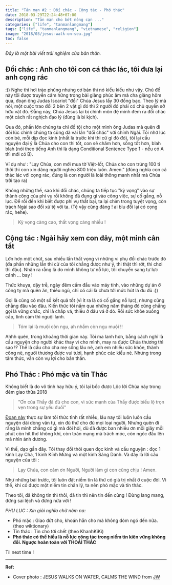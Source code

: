 ```yaml
---
title: "Tản mạn #2 : Đổi chác - Cộng tác - Phó thác"
date: 2018-03-29T22:24:48+07:00
description: "Tản mạn cho bớt nông cạn ..."
categories: ["life", "tanmanlangmang"]
tags: ["life", "tanmanlangmang", "vietnamese", "religion"]
image: "2018/03/jesus-walk-on-sea.jpg"
toc: false
---
```


*Đây là một bài viết trải nghiệm của bản thân.*

## Đổi chác : Anh cho tôi con cá thác lác, tôi đưa lại anh cọng rác

:)) Nghe thì hơi trào phúng nhưng cơ bản thì nó kiểu kiểu như vậy. Chủ đề này tôi được truyền cảm hứng trong bài giảng phúc âm mà cha giảng hôm qua, đoạn ông Judas Iscariot "đổi" Chúa Jesus lấy 30 đồng bạc. Theo lý mà nói, một cuộc trao đổi 2 bên 2 vật gì đó thì 2 người đó phải có chủ quyền sở hữu vật đó. Đằng này, Chúa Jesus lại bị chính môn đệ mình đem ra đổi chác một cách rất nghịch đạo lý (đúng là bi kịch).

Qua đó, phần lớn chúng ta chỉ đổ tội cho một mình ông Judas mà quên đi đôi lúc chính chúng ta cũng đã vài lần "đổi chác" với chính Ngài. Tôi nhớ lúc còn bé, mỗi dịp đọc kinh (nhất là trước khi thi cử gì đó đó), tôi lại cầu nguyện đại ý là Chúa cho con thi tốt, con sẽ chăm hơn, sống tốt hơn, blah blah (nói theo tiếng Anh thì là dạng Conditional Sentence Type 1 - nếu có A thì mới có B).

Ví dụ như : "Lạy Chúa, con mới mua tờ Việt-lốt, Chúa cho con trúng 100 tỉ thôi thì con xin dâng người nghèo 800 triệu luôn. Amen." (đúng nghĩa con cá thác lác với cọng rác, đúng là con người là loài thông manh nhất mà Chúa trời tạo ra)

Không những thế, sao khi đổi chác, chúng ta tiếp tục "kỳ vọng" vào sự thành công của phi vụ rồi không đã đụng gì vào công việc, sự cố gắng, nỗ lực. Để rồi đến khi biết được phi vụ thất bại, ta lại chìm trong tuyệt vọng, còn trách Ngài sao đối xử tệ với ta. (Tệ vậy cũng đáng ! ai bỉu đổi lại có cọng rác, hehe).

> Kỳ vọng càng cao, thất vọng càng nhiều !

## Cộng tác : Ngài hãy xem con đây, một mình cân tất

Lớn hơn một chút, sau nhiều lần thất vọng vì những vi phụ đổi chác trước đó (đa phần những lần thi cử của tôi chẳng được như ý, thi thật thì rớt, thi chơi thì đậu). Nhận ra rằng là do mình không tự nỗ lực, tôi chuyển sang tự lực cánh ... bay !

Thức khuya, dậy trễ, ngày đêm cắm đầu vào máy tính, vào những dự án ở công ty mà quên ăn, thiếu ngủ, chỉ có cái là chưa tới mức hút lá đu đủ :))

Gọi là cũng có một số kết quả tốt (vì ít ra là có cố gắng nỗ lực), nhưng cũng chẳng đâu vào đâu. Kiến thức tôi nắm qua những năm tháng đó cũng chẳng gọi là vững chắc, chỉ là chắp vá, thiếu ở đâu vá ở đó. Rồi sức khỏe xuống cấp, tình cảm thì nguội lạnh.

> Tóm lại là muội còn ngu, ah nhầm còn ngu muội !!

Ahhh quên, trong khoảng thời gian này. Tôi ma lanh hơn, bằng cách nghĩ là cầu nguyện cho người khác thay vì cho mình, may ra được Chúa thương thì sao !? Thế là cầu cho cha mẹ sống lâu nè, anh em nhiều sức khỏe, thành công nè, người thương được vui tươi, hạnh phúc các kiểu nè. Nhưng trong tâm thức, vẫn còn vụ lợi cho bản thân.

## Phó Thác : Phó mặc và tín Thác

Không biết là do vô tình hay hữu ý, tôi lại bốc được Lộc lời Chúa này trong đêm giao thừa 2018

> "Ơn của Thầy đã đủ cho con, vì sức mạnh của Thầy được biểu lộ trọn vẹn trong sự yếu đuối"

[Đoạn này](http://www.donghanh.org/cgi-bin/suyniem/tuol?font=unicode&scope=all&query=2Cor+12:7-10) thực sự làm tôi thức tỉnh rất nhiều, lâu nay tôi luôn luôn cầu nguyện dài dòng văn tự, xin đủ thứ cho đủ mọi loại người. Nhưng quên đi rằng là mình chẳng có gì mà đòi hỏi, dù đã được ban nhiều ơn mỗi giây mỗi phút còn hít thở không khí, còn toàn mạng mà trách móc, còn ngóc đầu lên mà nhìn ánh dương.

Vì thế, dạo gần đây. Tôi thay đổi thói quen đọc kinh và cầu nguyện : đọc 1 kinh Lạy Cha, 1 kinh Kính Mừng và một kinh Sáng Danh. Và đây là lời cầu nguyện của tôi :

> Lạy Chúa, con cảm ơn Người, Người làm gì con cũng chịu ! Amen.

Như những bài trước, tôi luôn đặt niềm tin là thứ có giá trị nhất ở cuộc đời. Vì thế, khi có được một niềm tin chân lý, ta nên phó mặc và tín thác.

Theo tôi, đã không tin thì thôi, đã tin thì nên tin đến cùng ! Đừng lang mang, đừng sai lệch và đừng nửa vời !

*PHỤ LỤC : Xin giải nghĩa chữ nôm na:*

- Phó mặc : Giao đứt cho, khoán hẳn cho mà không dòm ngó đến nữa. (theo wiktionary)
- Tín thác : Tin cho tới chết (theo KhanhKiKi)
- **Phó thác có thể hiểu là nỗ lực cộng tác trong niềm tin kiên vững không đổi. Ngược hoàn toàn với THOÁI THÁC** 

Til next time !

-----------------------

**Ref:**

- Cover photo : JESUS WALKS ON WATER, CALMS THE WIND from [JW](https://www.jw.org/en/publications/books/jesus/ministry-in-galilee/walks-on-water/)